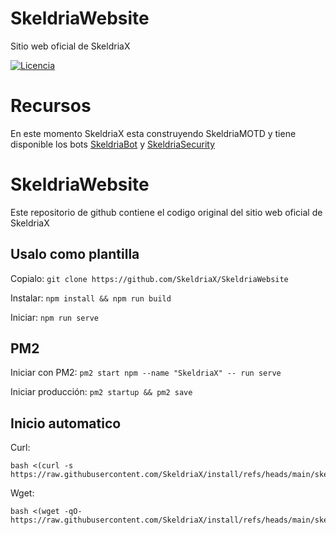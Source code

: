 # SkeldriaWebsite
Sitio web oficial de SkeldriaX

[![Licencia](https://img.shields.io/github/license/SkeldriaX/SkeldriaWebsite)](https://github.com/SkeldriaX/SkeldriaWebsite/blob/main/LICENSE)

# Recursos

En este momento SkeldriaX esta construyendo SkeldriaMOTD y tiene disponible los bots [SkeldriaBot](https://github.com/SkeldriaX/SkeldriaBot) y [SkeldriaSecurity](https://github.com/SkeldriaX/SkeldriaSecurity)

# SkeldriaWebsite
Este repositorio de github contiene el codigo original del sitio web oficial de SkeldriaX

## Usalo como plantilla

Copialo:
```git clone https://github.com/SkeldriaX/SkeldriaWebsite```

Instalar:
```npm install && npm run build```

Iniciar:
```npm run serve```

## PM2

Iniciar con PM2:
```pm2 start npm --name "SkeldriaX" -- run serve```

Iniciar producción:
```pm2 startup && pm2 save```

## Inicio automatico

Curl:
```
bash <(curl -s https://raw.githubusercontent.com/SkeldriaX/install/refs/heads/main/skeldriawebsite.sh)
```

Wget:
```
bash <(wget -qO- https://raw.githubusercontent.com/SkeldriaX/install/refs/heads/main/skeldriawebsite.sh)

```
